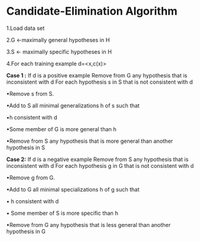 
# Candidate-Elimination Algorithm

1.Load data set

2.G <-maximally general hypotheses in H

3.S <- maximally specific hypotheses in H

4.For each training example d=<x,c(x)>

**Case 1 :** If d is a positive example
Remove from G any hypothesis that is inconsistent with d For each hypothesis s in S that is not consistent with d

•Remove s from S.

•Add to S all minimal generalizations h of s such that

•h consistent with d

•Some member of G is more general than h

•Remove from S any hypothesis that is more general than another hypothesis in S

**Case 2:** If d is a negative example
Remove from S any hypothesis that is inconsistent with d For each hypothesis g in G that is not consistent with d

•Remove g from G.

•Add to G all minimal specializations h of g such that

• h consistent with d

• Some member of S is more specific than h

•Remove from G any hypothesis that is less general than another hypothesis in G


